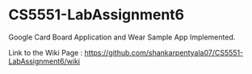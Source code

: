 # CS5551-LabAssignment6

Google Card Board Application and Wear Sample App Implemented.

Link to the Wiki Page : https://github.com/shankarpentyala07/CS5551-LabAssignment6/wiki

